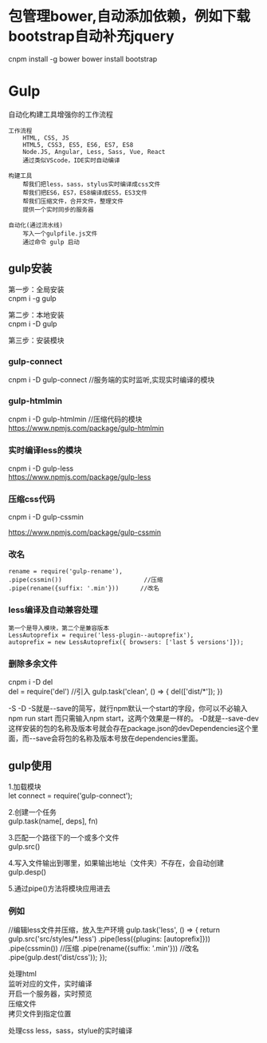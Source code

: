 # 包管理bower,自动添加依赖，例如下载bootstrap自动补充jquery
cnpm install -g bower
bower install bootstrap

# Gulp
自动化构建工具增强你的工作流程

    工作流程
        HTML, CSS, JS
        HTML5, CSS3, ES5, ES6, ES7, ES8
        Node.JS, Angular, Less, Sass, Vue, React
        通过类似VScode，IDE实时自动编译

    构建工具
        帮我们把less，sass，stylus实时编译成css文件
        帮我们把ES6，ES7，ES8编译成ES5，ES3文件
        帮我们压缩文件，合并文件，整理文件
        提供一个实时同步的服务器

    自动化(通过流水线)
        写入一个gulpfile.js文件
        通过命令 gulp 启动

## gulp安装
第一步：全局安装  
cnpm i -g gulp  

第二步：本地安装  
cnpm i -D gulp  

第三步：安装模块  
### gulp-connect
cnpm i -D gulp-connect      //服务端的实时监听,实现实时编译的模块
###  gulp-htmlmin
cnpm i -D gulp-htmlmin      //压缩代码的模块  
https://www.npmjs.com/package/gulp-htmlmin
### 实时编译less的模块  
cnpm i -D gulp-less     
https://www.npmjs.com/package/gulp-less
### 压缩css代码
cnpm i -D gulp-cssmin       

https://www.npmjs.com/package/gulp-cssmin
### 改名
    rename = require('gulp-rename'),
    .pipe(cssmin())                       //压缩
    .pipe(rename({suffix: '.min'}))      //改名
###  less编译及自动兼容处理 
    第一个是导入模块，第二个是兼容版本
    LessAutoprefix = require('less-plugin--autoprefix'),
    autoprefix = new LessAutoprefix({ browsers: ['last 5 versions']});
### 删除多余文件
cnpm i -D del  
    del  = require('del')       //引入
    gulp.task('clean', () => {
        del(['dist/*']);
    })


-S -D
-S就是--save的简写，就行npm默认一个start的字段，你可以不必输入npm run start 而只需输入npm start，这两个效果是一样的。
-D就是--save-dev 这样安装的包的名称及版本号就会存在package.json的devDependencies这个里面，而--save会将包的名称及版本号放在dependencies里面。


## gulp使用
1.加载模块    
let connect = require('gulp-connect');  

2.创建一个任务    
gulp.task(name[, deps], fn)   

3.匹配一个路径下的一个或多个文件   
gulp.src() 

4.写入文件输出到哪里，如果输出地址（文件夹）不存在，会自动创建  
gulp.desp() 

5.通过pipe()方法将模块应用进去


### 例如
//编辑less文件并压缩，放入生产环境
gulp.task('less', () => {
	return gulp.src('src/styles/*.less')
		.pipe(less({plugins: [autoprefix]}))
		.pipe(cssmin())                       //压缩
        .pipe(rename({suffix: '.min'}))      //改名
		.pipe(gulp.dest('dist/css'));
});



处理html  
    监听对应的文件，实时编译  
    开启一个服务器，实时预览  
    压缩文件  
    拷贝文件到指定位置

处理css
    less，sass，stylue的实时编译
